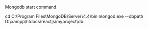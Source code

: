 Mongodb start command

cd C:\Program Files\MongoDB\Server\4.4\bin
mongod.exe --dbpath D:\xampp\htdocs\reactjs\myproject\db
